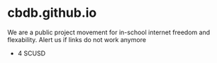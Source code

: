 # cbdb.github.io

We are a public project movement for in-school internet freedom and flexability.
Alert us if links do not work anymore

- 4 SCUSD
